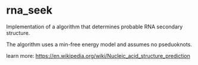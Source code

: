 rna_seek
=

Implementation of a algorithm that determines probable RNA secondary structure. 

The algorithm uses a min-free energy model and assumes no pseduoknots. 

learn more: https://en.wikipedia.org/wiki/Nucleic_acid_structure_prediction
